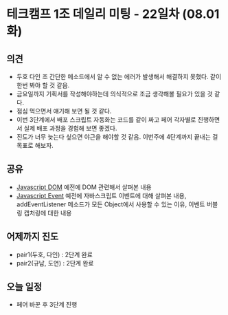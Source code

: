 
# 테크캠프 1조 데일리 미팅 - 22일차 (08.01 화)

## 의견
- 두호 다인 조 간단한 메소드에서 알 수 없는 에러가 발생해서 해결하지 못했다. 같이 한번 봐야 할 것 같음.
- 금요일까지 기획서를 작성해야하는데 의식적으로 조금 생각해볼 필요가 있을 것 같다.
- 점심 먹으면서 얘기해 보면 될 것 같다.
- 이번 3단계에서 배포 스크립트 자동화는 코드를 같이 짜고 페어 각자별로 진행하면서 실제 배포 과정을 경험해 보면 좋겠다.
- 진도가 너무 늦는다 싶으면 야근을 해야할 것 같음. 이번주에 4단계까지 끝내는 걸 목표로 해보자.
## 공유
- [Javascript DOM](https://tramyu.github.io/js/javascript-dom/)
예전에 DOM 관련해서 살펴본 내용
- [Javascript Event](https://tramyu.github.io/js/javascript-event/)
예전에 자바스크립트 이벤트에 대해 살펴본 내용, addEventListener 메소드가 모든 Object에서 사용할 수 있는 이유, 이벤트 버블링 캡처링에 대한 내용

## 어제까지 진도
- pair1(두호, 다인) : 2단계 완료
- pair2(규남, 도연) : 2단계 완료

## 오늘 일정
- 페어 바꾼 후 3단계 진행

